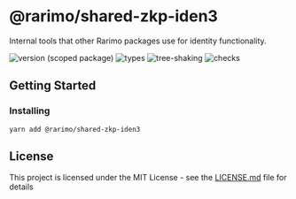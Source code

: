 # @rarimo/shared-zkp-iden3
Internal tools that other Rarimo packages use for identity functionality.

![version (scoped package)](https://badgen.net/npm/v/@rarimo/shared-zkp-iden3)
![types](https://badgen.net/npm/types/@rarimo/shared-zkp-iden3)
![tree-shaking](https://badgen.net/bundlephobia/tree-shaking/@rarimo/shared-zkp-iden3)
![checks](https://badgen.net/github/checks/rarimo/js-sdk/main)

## Getting Started

### Installing

```
yarn add @rarimo/shared-zkp-iden3
```

## License

This project is licensed under the MIT License - see the [LICENSE.md](../../LICENSE) file for details
